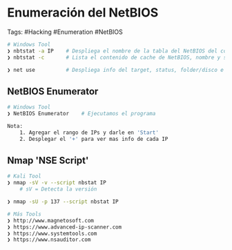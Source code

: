 # Enumeración del NetBIOS 

Tags: #Hacking #Enumeration #NetBIOS 

```bash 
# Windows Tool 
❯ nbtstat -a IP    # Despliega el nombre de la tabla del NetBIOS del computador remoto 
❯ nbtstat -c       # Lista el contenido de cache de NetBIOS, nombre y sus direciones IP 

❯ net use          # Despliega info del target, status, folder/disco e info de red 
```

## NetBIOS Enumerator 

```bash 
# Windows Tool 
❯ NetBIOS Enumerator    # Ejecutamos el programa 

Nota: 
	1. Agregar el rango de IPs y darle en 'Start'
	2. Desplegar el '+' para ver mas info de cada IP
```

## Nmap 'NSE Script'

```bash 
# Kali Tool 
❯ nmap -sV -v --script nbstat IP 
	# sV = Detecta la versión 

❯ nmap -sU -p 137 --script nbstat IP 
```

```bash 
# Más Tools 
❯ http://www.magnetosoft.com
❯ https://www.advanced-ip-scanner.com
❯ https://www.systemtools.com
❯ https://www.nsauditor.com 
```